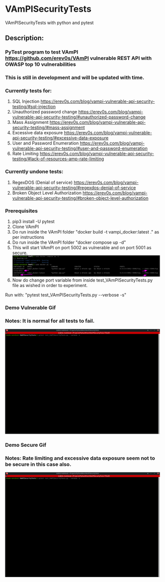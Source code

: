 # VAmPISecurityTests
VAmPISecurityTests with python and pytest

## Description:
### PyTest program to test VAmPI https://github.com/erev0s/VAmPI vulnerable REST API with OWASP top 10 vulnerabilities
### This is still in development and will be updated with time.
### Currently tests for:
1. SQL Injection https://erev0s.com/blog/vampi-vulnerable-api-security-testing/#sql-injection
2. Unauthorized password change https://erev0s.com/blog/vampi-vulnerable-api-security-testing/#unauthorized-password-change
3. Mass Assignment https://erev0s.com/blog/vampi-vulnerable-api-security-testing/#mass-assignment
4. Excessive data exposure https://erev0s.com/blog/vampi-vulnerable-api-security-testing/#excessive-data-exposure
5. User and Password Enumeration https://erev0s.com/blog/vampi-vulnerable-api-security-testing/#user-and-password-enumeration
6. Rate Limiting https://erev0s.com/blog/vampi-vulnerable-api-security-testing/#lack-of-resources-amp-rate-limiting
### Currently undone tests:
1. RegexDOS (Denial of service) https://erev0s.com/blog/vampi-vulnerable-api-security-testing/#regexdos-denial-of-service
2. Broken Object Level Authorization https://erev0s.com/blog/vampi-vulnerable-api-security-testing/#broken-object-level-authorization
### Prerequisites
1. pip3 install -U pytest
2. Clone VAmPI
3. Do run inside the VAmPI folder "docker build -t vampi_docker:latest ." as per instructions
4. Do run inside the VAmPI folder "docker compose up -d"
5. This will start VAmPI on port 5002 as vulnerable and on port 5001 as secure.
![](dockerVAmPI.png)
6. Now do change port variable from inside test_VAmPISecurityTests.py file as wished in order to experiment.

Run with: "pytest test_VAmPISecurityTests.py --verbose -s"

### Demo Vulnerable Gif
### Notes: It is normal for all tests to fail.
![](demoVulnerable.gif)

### Demo Secure Gif
### Notes: Rate limiting and excessive data exposure seem not to be secure in this case also.
![](demoSecure.gif)